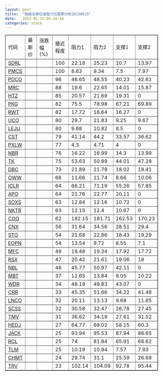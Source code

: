 ```yaml
---
layout: post
title:  "触碰支撑位或阻力位股票分析20150515"
date:   2015-05-15 04:18:16
categories: stock
---
```

<script type="text/javascript">
var stockList = []
stockList.push('gb_sdrl');
stockList.push('gb_pmcs');
stockList.push('gb_pdco');
stockList.push('gb_mrc');
stockList.push('gb_htz');
stockList.push('gb_pkg');
stockList.push('gb_rwt');
stockList.push('gb_uco');
stockList.push('gb_leju');
stockList.push('gb_cst');
stockList.push('gb_pxlw');
stockList.push('gb_nbr');
stockList.push('gb_tk');
stockList.push('gb_dbc');
stockList.push('gb_oww');
stockList.push('gb_iclr');
stockList.push('gb_apo');
stockList.push('gb_soxs');
stockList.push('gb_nktr');
stockList.push('gb_coo');
stockList.push('gb_cnx');
stockList.push('gb_sto');
stockList.push('gb_eopn');
stockList.push('gb_mfc');
stockList.push('gb_rsx');
stockList.push('gb_nbl');
stockList.push('gb_mbt');
stockList.push('gb_wdr');
stockList.push('gb_crr');
stockList.push('gb_lnco');
stockList.push('gb_scss');
stockList.push('gb_tmv');
stockList.push('gb_hedj');
stockList.push('gb_jack');
stockList.push('gb_rcl');
stockList.push('gb_tlm');
stockList.push('gb_chmt');
stockList.push('gb_trv');
</script>
<table border="1">
 <tr>
 <td>代码</td>
 <td>最新价</td>
 <td>涨跌幅(%)</td>
 <td>接近程度</td>
 <td>阻力1</td>
 <td>阻力2</td>
 <td>支撑1</td>
 <td>支撑2</td>
</tr>
  <tr id="sdrl" class="green">
  <td><a href="http://stock.finance.sina.com.cn/usstock/quotes/SDRL.html" target="_blank">SDRL</a></td><td></td><td></td><td>100</td><td>22.18</td><td>25.23</td><td>10.7</td><td>13.97</td></tr>
  <tr id="pmcs" class="red">
  <td><a href="http://stock.finance.sina.com.cn/usstock/quotes/PMCS.html" target="_blank">PMCS</a></td><td></td><td></td><td>100</td><td>8.63</td><td>9.34</td><td>7.5</td><td>7.97</td></tr>
  <tr id="pdco" class="red">
  <td><a href="http://stock.finance.sina.com.cn/usstock/quotes/PDCO.html" target="_blank">PDCO</a></td><td></td><td></td><td>96</td><td>46.65</td><td>48.55</td><td>40.23</td><td>42.61</td></tr>
  <tr id="mrc" class="green">
  <td><a href="http://stock.finance.sina.com.cn/usstock/quotes/MRC.html" target="_blank">MRC</a></td><td></td><td></td><td>88</td><td>19.6</td><td>22.65</td><td>14.01</td><td>15.87</td></tr>
  <tr id="htz" class="green">
  <td><a href="http://stock.finance.sina.com.cn/usstock/quotes/HTZ.html" target="_blank">HTZ</a></td><td></td><td></td><td>85</td><td>20.57</td><td>21.69</td><td>19.31</td><td>0</td></tr>
  <tr id="pkg" class="green">
  <td><a href="http://stock.finance.sina.com.cn/usstock/quotes/PKG.html" target="_blank">PKG</a></td><td></td><td></td><td>82</td><td>75.5</td><td>78.98</td><td>67.21</td><td>69.89</td></tr>
  <tr id="rwt" class="green">
  <td><a href="http://stock.finance.sina.com.cn/usstock/quotes/RWT.html" target="_blank">RWT</a></td><td></td><td></td><td>82</td><td>17.72</td><td>18.64</td><td>16.27</td><td>0</td></tr>
  <tr id="uco" class="green">
  <td><a href="http://stock.finance.sina.com.cn/usstock/quotes/UCO.html" target="_blank">UCO</a></td><td></td><td></td><td>80</td><td>29.7</td><td>21.83</td><td>9.25</td><td>9.67</td></tr>
  <tr id="leju" class="red">
  <td><a href="http://stock.finance.sina.com.cn/usstock/quotes/LEJU.html" target="_blank">LEJU</a></td><td></td><td></td><td>80</td><td>9.68</td><td>10.82</td><td>8.5</td><td>0</td></tr>
  <tr id="cst" class="red">
  <td><a href="http://stock.finance.sina.com.cn/usstock/quotes/CST.html" target="_blank">CST</a></td><td></td><td></td><td>79</td><td>41.14</td><td>44.2</td><td>33.57</td><td>36.62</td></tr>
  <tr id="pxlw" class="red">
  <td><a href="http://stock.finance.sina.com.cn/usstock/quotes/PXLW.html" target="_blank">PXLW</a></td><td></td><td></td><td>77</td><td>4.3</td><td>4.71</td><td>4</td><td>0</td></tr>
  <tr id="nbr" class="red">
  <td><a href="http://stock.finance.sina.com.cn/usstock/quotes/NBR.html" target="_blank">NBR</a></td><td></td><td></td><td>76</td><td>16.22</td><td>16.99</td><td>14.3</td><td>13.99</td></tr>
  <tr id="tk" class="green">
  <td><a href="http://stock.finance.sina.com.cn/usstock/quotes/TK.html" target="_blank">TK</a></td><td></td><td></td><td>75</td><td>53.63</td><td>50.89</td><td>44.01</td><td>47.28</td></tr>
  <tr id="dbc" class="green">
  <td><a href="http://stock.finance.sina.com.cn/usstock/quotes/DBC.html" target="_blank">DBC</a></td><td></td><td></td><td>73</td><td>21.89</td><td>21.79</td><td>18.02</td><td>18.41</td></tr>
  <tr id="oww" class="red">
  <td><a href="http://stock.finance.sina.com.cn/usstock/quotes/OWW.html" target="_blank">OWW</a></td><td></td><td></td><td>66</td><td>11.66</td><td>11.74</td><td>8.66</td><td>10.06</td></tr>
  <tr id="iclr" class="red">
  <td><a href="http://stock.finance.sina.com.cn/usstock/quotes/ICLR.html" target="_blank">ICLR</a></td><td></td><td></td><td>64</td><td>66.21</td><td>71.19</td><td>55.26</td><td>57.85</td></tr>
  <tr id="apo" class="red">
  <td><a href="http://stock.finance.sina.com.cn/usstock/quotes/APO.html" target="_blank">APO</a></td><td></td><td></td><td>64</td><td>21.76</td><td>22.77</td><td>20.11</td><td>0</td></tr>
  <tr id="soxs" class="green">
  <td><a href="http://stock.finance.sina.com.cn/usstock/quotes/SOXS.html" target="_blank">SOXS</a></td><td></td><td></td><td>63</td><td>12.84</td><td>12.16</td><td>10.72</td><td>0</td></tr>
  <tr id="nktr" class="green">
  <td><a href="http://stock.finance.sina.com.cn/usstock/quotes/NKTR.html" target="_blank">NKTR</a></td><td></td><td></td><td>63</td><td>12.15</td><td>12.4</td><td>10.67</td><td>0</td></tr>
  <tr id="coo" class="red">
  <td><a href="http://stock.finance.sina.com.cn/usstock/quotes/COO.html" target="_blank">COO</a></td><td></td><td></td><td>62</td><td>182.15</td><td>181.71</td><td>162.53</td><td>170.23</td></tr>
  <tr id="cnx" class="red">
  <td><a href="http://stock.finance.sina.com.cn/usstock/quotes/CNX.html" target="_blank">CNX</a></td><td></td><td></td><td>56</td><td>31.64</td><td>34.56</td><td>28.51</td><td>29.4</td></tr>
  <tr id="sto" class="red">
  <td><a href="http://stock.finance.sina.com.cn/usstock/quotes/STO.html" target="_blank">STO</a></td><td></td><td></td><td>54</td><td>21.68</td><td>22.86</td><td>18.43</td><td>19.29</td></tr>
  <tr id="eopn" class="green">
  <td><a href="http://stock.finance.sina.com.cn/usstock/quotes/EOPN.html" target="_blank">EOPN</a></td><td></td><td></td><td>54</td><td>13.54</td><td>9.72</td><td>8.55</td><td>7.1</td></tr>
  <tr id="mfc" class="red">
  <td><a href="http://stock.finance.sina.com.cn/usstock/quotes/MFC.html" target="_blank">MFC</a></td><td></td><td></td><td>49</td><td>19.48</td><td>19.34</td><td>17.92</td><td>17.72</td></tr>
  <tr id="rsx" class="green">
  <td><a href="http://stock.finance.sina.com.cn/usstock/quotes/RSX.html" target="_blank">RSX</a></td><td></td><td></td><td>47</td><td>20.42</td><td>21.61</td><td>19.06</td><td>18</td></tr>
  <tr id="nbl" class="red">
  <td><a href="http://stock.finance.sina.com.cn/usstock/quotes/NBL.html" target="_blank">NBL</a></td><td></td><td></td><td>46</td><td>45.77</td><td>50.97</td><td>42.11</td><td>0</td></tr>
  <tr id="mbt" class="red">
  <td><a href="http://stock.finance.sina.com.cn/usstock/quotes/MBT.html" target="_blank">MBT</a></td><td></td><td></td><td>37</td><td>12.65</td><td>13.84</td><td>9.05</td><td>10.22</td></tr>
  <tr id="wdr" class="red">
  <td><a href="http://stock.finance.sina.com.cn/usstock/quotes/WDR.html" target="_blank">WDR</a></td><td></td><td></td><td>34</td><td>48.19</td><td>49.83</td><td>43.07</td><td>0</td></tr>
  <tr id="crr" class="green">
  <td><a href="http://stock.finance.sina.com.cn/usstock/quotes/CRR.html" target="_blank">CRR</a></td><td></td><td></td><td>33</td><td>45.35</td><td>51.66</td><td>34.22</td><td>41.48</td></tr>
  <tr id="lnco" class="green">
  <td><a href="http://stock.finance.sina.com.cn/usstock/quotes/LNCO.html" target="_blank">LNCO</a></td><td></td><td></td><td>32</td><td>20.11</td><td>13.13</td><td>9.68</td><td>11.65</td></tr>
  <tr id="scss" class="red">
  <td><a href="http://stock.finance.sina.com.cn/usstock/quotes/SCSS.html" target="_blank">SCSS</a></td><td></td><td></td><td>32</td><td>30.58</td><td>32.47</td><td>26.78</td><td>27.45</td></tr>
  <tr id="tmv" class="red">
  <td><a href="http://stock.finance.sina.com.cn/usstock/quotes/TMV.html" target="_blank">TMV</a></td><td></td><td></td><td>31</td><td>36.62</td><td>34.19</td><td>27.61</td><td>31.52</td></tr>
  <tr id="hedj" class="green">
  <td><a href="http://stock.finance.sina.com.cn/usstock/quotes/HEDJ.html" target="_blank">HEDJ</a></td><td></td><td></td><td>27</td><td>64.77</td><td>68.02</td><td>58.15</td><td>60.3</td></tr>
  <tr id="jack" class="red">
  <td><a href="http://stock.finance.sina.com.cn/usstock/quotes/JACK.html" target="_blank">JACK</a></td><td></td><td></td><td>25</td><td>93.94</td><td>95.53</td><td>87.94</td><td>86.65</td></tr>
  <tr id="rcl" class="green">
  <td><a href="http://stock.finance.sina.com.cn/usstock/quotes/RCL.html" target="_blank">RCL</a></td><td></td><td></td><td>25</td><td>74</td><td>81.84</td><td>65.91</td><td>68.62</td></tr>
  <tr id="tlm" class="green">
  <td><a href="http://stock.finance.sina.com.cn/usstock/quotes/TLM.html" target="_blank">TLM</a></td><td></td><td></td><td>25</td><td>10.19</td><td>10.94</td><td>7.57</td><td>7.93</td></tr>
  <tr id="chmt" class="green">
  <td><a href="http://stock.finance.sina.com.cn/usstock/quotes/CHMT.html" target="_blank">CHMT</a></td><td></td><td></td><td>24</td><td>29.74</td><td>31.1</td><td>25.59</td><td>26.68</td></tr>
  <tr id="trv" class="green">
  <td><a href="http://stock.finance.sina.com.cn/usstock/quotes/TRV.html" target="_blank">TRV</a></td><td></td><td></td><td>23</td><td>102.14</td><td>104.09</td><td>92.78</td><td>95.44</td></tr>
</table>
